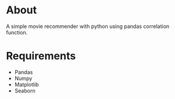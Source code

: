 # About
A simple movie recommender with python using pandas correlation function.

# Requirements
* Pandas
* Numpy
* Matplotlib
* Seaborn
